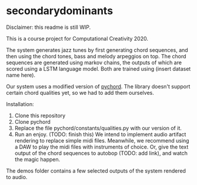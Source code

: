 # secondarydominants
Disclaimer: this readme is still WIP.

This is a course project for Computational Creativity 2020.

The system generates jazz tunes by first generating chord sequences, and then using the chord tones, bass and melody arpeggios on top.
The chord sequences are generated using markov chains, the outputs of which are scored using a LSTM language model. Both are trained using (insert dataset name here).

Our system uses a modified version of [pychord](https://github.com/yuma-m/pychord). The library doesn't support certain chord qualities yet, so we had to add them ourselves.

Installation:
1. Clone this repository
2. Clone pychord
3. Replace the file pychord/constants/qualities.py with our version of it.
4. Run an enjoy. (TODO: finish this) We intend to implement audio artifact rendering to replace simple midi files. Meanwhile, we recommend using a DAW to play the midi files with instruments of choice. Or, give the text output of the chord sequences to autobop (TODO: add link), and watch the magic happen.
  
The demos folder contains a few selected outputs of the system rendered to audio.

